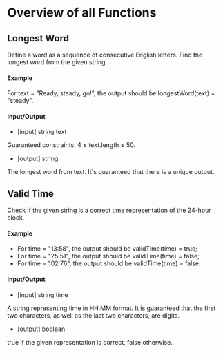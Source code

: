 # Overview of all Functions

## Longest Word

Define a word as a sequence of consecutive English letters. Find the longest word from the given string.

#### Example

For text = "Ready, steady, go!", the output should be
longestWord(text) = "steady".

#### Input/Output

* [input] string text

Guaranteed constraints:
4 ≤ text.length ≤ 50.

* [output] string

The longest word from text. It's guaranteed that there is a unique output.

## Valid Time

Check if the given string is a correct time representation of the 24-hour clock.

#### Example

* For time = "13:58", the output should be
  validTime(time) = true;
* For time = "25:51", the output should be
  validTime(time) = false;
* For time = "02:76", the output should be
  validTime(time) = false.
#### Input/Output

* [input] string time

A string representing time in HH:MM format. It is guaranteed that the first two characters, as well as the last two characters, are digits.

* [output] boolean

true if the given representation is correct, false otherwise.